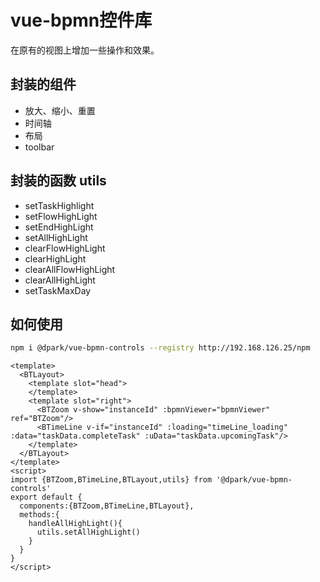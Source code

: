 # vue-bpmn控件库

在原有的视图上增加一些操作和效果。
## 封装的组件
* 放大、缩小、重置
* 时间轴
* 布局
* toolbar

## 封装的函数 utils
* setTaskHighlight
* setFlowHighLight
* setEndHighLight
* setAllHighLight  
* clearFlowHighLight
* clearHighLight
* clearAllFlowHighLight  
* clearAllHighLight
* setTaskMaxDay

## 如何使用
```bash
npm i @dpark/vue-bpmn-controls --registry http://192.168.126.25/npm
```
```vue
<template>
  <BTLayout>
    <template slot="head">
    </template>
    <template slot="right">
      <BTZoom v-show="instanceId" :bpmnViewer="bpmnViewer" ref="BTZoom"/>
      <BTimeLine v-if="instanceId" :loading="timeLine_loading" :data="taskData.completeTask" :uData="taskData.upcomingTask"/>
    </template>
  </BTLayout>
</template>
<script>
import {BTZoom,BTimeLine,BTLayout,utils} from '@dpark/vue-bpmn-controls'
export default {
  components:{BTZoom,BTimeLine,BTLayout},
  methods:{
    handleAllHighLight(){
      utils.setAllHighLight()
    }
  }
}
</script>
```
